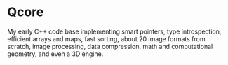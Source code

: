 # Qcore

My early C++ code base implementing smart pointers, type introspection, efficient arrays and maps, fast sorting, about 20 image formats from scratch, image processing, data compression, math and computational geometry, and even a 3D engine.

